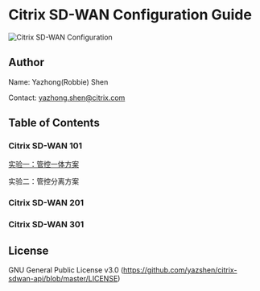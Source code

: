 # Citrix SD-WAN Configuration Guide
![Citrix SD-WAN Configuration](https://www.citrix.com/content/dam/citrix61/en_us/images/graphics/infographics/sd-wan-product-breakdown.png)

## Author
Name: Yazhong(Robbie) Shen

Contact: yazhong.shen@citrix.com

## Table of Contents
### Citrix SD-WAN 101

[实验一：管控一体方案](https://github.com/yazshen/citrix-sdwan-configuration/blob/master/citrix-sdwan-101-lab01.md)

实验二：管控分离方案

### Citrix SD-WAN 201

### Citrix SD-WAN 301

## License
GNU General Public License v3.0
(https://github.com/yazshen/citrix-sdwan-api/blob/master/LICENSE)
